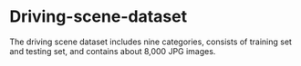 # Driving-scene-dataset
The driving scene dataset includes nine categories, consists of training set and testing set, and contains about 8,000 JPG images.

